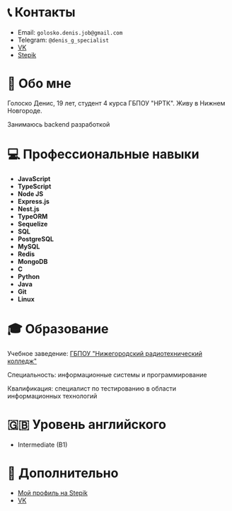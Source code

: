 


# 📞 Контакты

+ Email: `golosko.denis.job@gmail.com`
+ Telegram: `@denis_g_specialist`
+ [VK](https://vk.com/denis.g.specialist)
+ [Stepik](https://stepik.org/users/378069677)

# 👤 Обо мне

Голоско Денис, 19 лет, студент 4 курса ГБПОУ "НРТК". 
Живу в Нижнем Новгороде. 

Занимаюсь backend разработкой

# 💻 Профессиональные навыки
+ **JavaScript**
+ **TypeScript**
+ **Node JS**
+ **Express.js**
+ **Nest.js**
+ **TypeORM**
+ **Sequelize**
+ **SQL**
+ **PostgreSQL**
+ **MySQL**
+ **Redis**
+ **MongoDB**
+ **C**
+ **Python**
+ **Java**
+ **Git**
+ **Linux**

# 🎓 Образование

Учебное заведение: [ГБПОУ "Нижегородский радиотехнический колледж"](https://nntc.nnov.ru/)

Специальность: информационные системы и программирование

Квалификация: специалист по тестированию в области информационных технологий

# 🇬🇧 Уровень английского
+ Intermediate (B1) 

# 🔎 Дополнительно

+ [Мой профиль на Stepik](https://stepik.org/users/378069677)
+ [VK](https://vk.com/denis.g.specialist)
